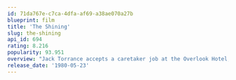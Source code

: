 ```yaml
---
id: 71da767e-c7ca-4dfa-af69-a38ae070a27b
blueprint: film
title: 'The Shining'
slug: the-shining
api_id: 694
rating: 8.216
popularity: 93.951
overview: "Jack Torrance accepts a caretaker job at the Overlook Hotel, where he, along with his wife Wendy and their son Danny, must live isolated from the rest of the world for the winter. But they aren't prepared for the madness that lurks within."
release_date: '1980-05-23'
---
```

